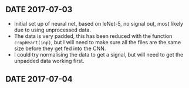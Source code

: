 ## DATE 2017-07-03

* Initial set up of neural net, based on leNet-5, no signal out, 
    most likely due to using unprocessed data.
* The data is very padded, this has been reduced with the function
    ``cropHeart(inp)``, but I will need to make sure all the files are the same
    size before they get fed into the CNN.
* I could try normalising the data to get a signal, but will need to get the 
    unpadded data working first.
        
## DATE 2017-07-04